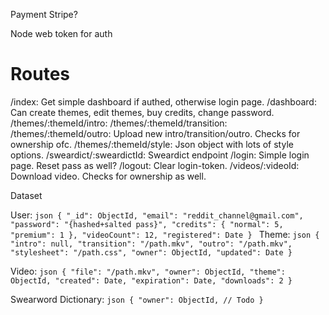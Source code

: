 Payment
Stripe?

Node web token for auth

# Routes
/index:
	Get simple dashboard if authed, otherwise login page.
/dashboard:
	Can create themes, edit themes, buy credits, change password.
/themes/:themeId/intro:
/themes/:themeId/transition:
/themes/:themeId/outro:
	Upload new intro/transition/outro. Checks for ownership ofc.
/themes/:themeId/style:
	Json object with lots of style options.
/sweardict/:sweardictId:
	Sweardict endpoint
/login:
	Simple login page. Reset pass as well?
/logout:
	Clear login-token.
/videos/:videoId:
	Download video. Checks for ownership as well.


Dataset

User:
`json
{
	"_id": ObjectId,
	"email": "reddit_channel@gmail.com",
	"password": "{hashed+salted pass}",
	"credits": {
		"normal": 5,
		"premium": 1
	},
	"videoCount": 12,
	"registered": Date
}
`
Theme:
`json
{
	"intro": null,
	"transition": "/path.mkv",
	"outro": "/path.mkv",
	"stylesheet": "/path.css",
	"owner": ObjectId,
	"updated": Date
}
`

Video:
`json
{
	"file": "/path.mkv",
	"owner": ObjectId,
	"theme": ObjectId,
	"created": Date,
	"expiration": Date,
	"downloads": 2
}
`

Swearword Dictionary:
`json
{
	"owner": ObjectId,
	// Todo
}
`
